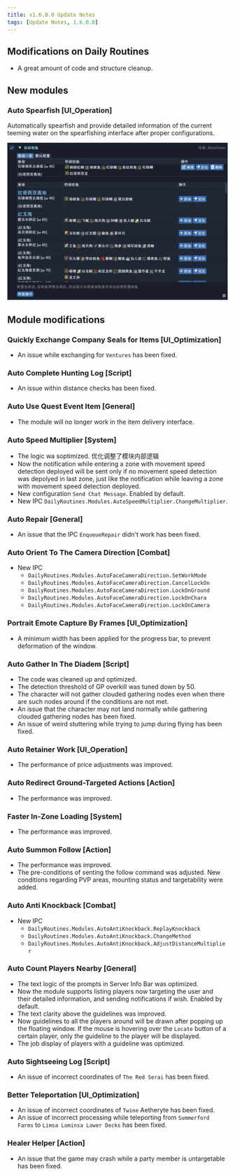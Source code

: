 ```yaml
---
title: v1.6.0.0 Update Notes
tags: [Update Notes, 1.6.0.0]
---
```


## Modifications on Daily Routines

- A great amount of code and structure cleanup.

## New modules

### Auto Spearfish [UI_Operation]

Automatically spearfish and provide detailed information of the current teeming water on the spearfishing interface after proper configurations.

![AutoSpearfish](/assets/Changelog/1.6.0.0/AutoSpearfish.png)

## Module modifications

### Quickly Exchange Company Seals for Items [UI_Optimization]

- An issue while exchanging for `Ventures` has been fixed.

### Auto Complete Hunting Log [Script]

- An issue within distance checks has been fixed.

### Auto Use Quest Event Item [General]

- The module will no longer work in the item delivery interface.

### Auto Speed Multiplier [System]

- The logic wa soptimized. 优化调整了模块内部逻辑
- Now the notification while entering a zone with movement speed detection deployed will be sent only if no movement speed detection was depolyed in last zone, just like the notification while leaving a zone with movement speed detection deployed.
- New configuration `Send Chat Message`. Enabled by default.
- New IPC `DailyRoutines.Modules.AutoSpeedMultiplier.ChangeMultiplier`.

### Auto Repair [General]

- An issue that the IPC `EnqueueRepair` didn't work has been fixed.

### Auto Orient To The Camera Direction [Combat]

- New IPC
    - `DailyRoutines.Modules.AutoFaceCameraDirection.SetWorkMode`
    - `DailyRoutines.Modules.AutoFaceCameraDirection.CancelLockOn`
    - `DailyRoutines.Modules.AutoFaceCameraDirection.LockOnGround`
    - `DailyRoutines.Modules.AutoFaceCameraDirection.LockOnChara`
    - `DailyRoutines.Modules.AutoFaceCameraDirection.LockOnCamera`

### Portrait Emote Capture By Frames [UI_Optimization]

- A minimum width has been applied for the progress bar, to prevent deformation of the window.

### Auto Gather In The Diadem [Script]

- The code was cleaned up and optimized.
- The detection threshold of GP overkill was tuned down by 50.
- The character will not gather clouded gathering nodes even when there are such nodes around if the conditions are not met.
- An issue that the character may not land normally while gathering clouded gathering nodes has been fixed.
- An issue of weird stuttering while trying to jump during flying has been fixed.

### Auto Retainer Work [UI_Operation]

- The performance of price adjustments was improved.

### Auto Redirect Ground-Targeted Actions [Action]

- The performance was improved.

### Faster In-Zone Loading [System]

- The performance was improved.

### Auto Summon Follow [Action]

- The performance was improved.
- The pre-conditions of senting the follow command was adjusted. New conditions regarding PVP areas, mounting status and targetability were added.

### Auto Anti Knockback [Combat]

- New IPC
    - `DailyRoutines.Modules.AutoAntiKnockback.ReplayKnockback`
    - `DailyRoutines.Modules.AutoAntiKnockback.ChangeMethod`
    - `DailyRoutines.Modules.AutoAntiKnockback.AdjustDistanceMultiplier`

### Auto Count Players Nearby [General]

- The text logic of the prompts in Server Info Bar was optimized.
- Now the module supports listing players now targeting the user and their detailed information, and sending notifications if wish. Enabled by default.
- The text clarity above the guidelines was improved.
- Now guidelines to all the players around will be drawn after popping up the floating window. If the mouse is hovering over the `Locate` button of a certain player, only the guideline to the player will be displayed.
- The job display of players with a guideline was optimized.

### Auto Sightseeing Log [Script]

- An issue of incorrect coordinates of `The Red Serai` has been fixed.

### Better Teleportation [UI_Optimization]

- An issue of incorrect coordinates of `Twine` Aetheryte has been fixed.
- An issue of incorrect processing while teleporting from `Summerford Farms` to `Limsa Lominsa Lower Decks` has been fixed.

### Healer Helper [Action]

- An issue that the game may crash while a party member is untargetable has been fixed.